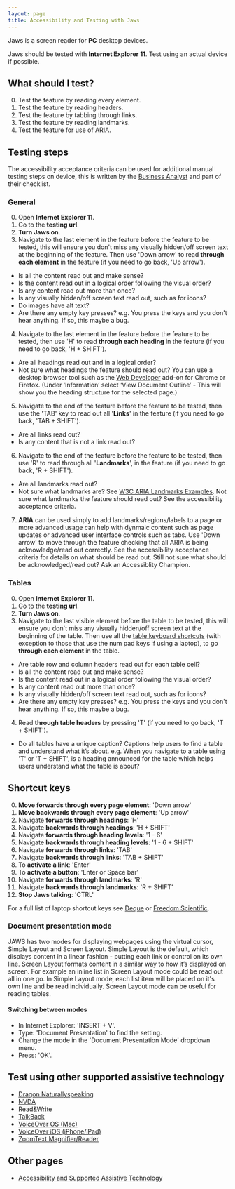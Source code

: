 ```yaml
---
layout: page
title: Accessibility and Testing with Jaws
---
```


Jaws is a screen reader for **PC** desktop devices. 

Jaws should be tested with **Internet Explorer 11**. Test using an actual device if possible.

## What should I test?
0. Test the feature by reading every element.
1. Test the feature by reading headers.
2. Test the feature by tabbing through links.
1. Test the feature by reading landmarks.
2. Test the feature for use of ARIA.

## Testing steps

The accessibility acceptance criteria can be used for additional manual testing steps on device, this is written by the [Business Analyst](accessibility-news-and-business-analysts) and part of their checklist.

### General

0. Open **Internet Explorer 11**.
1. Go to the **testing url**.
2. **Turn Jaws on**. 
3. Navigate to the last element in the feature before the feature to be tested, this will ensure you don't miss any visually hidden/off screen text at the beginning of the feature. Then use 'Down arrow' to read **through each element** in the feature (if you need to go back, 'Up arrow'). 
- Is all the content read out and make sense? 
- Is the content read out in a logical order following the visual order? 
- Is any content read out more than once?
- Is any visually hidden/off screen text read out, such as for icons?
- Do images have alt text?
- Are there any empty key presses? e.g. You press the keys and you don't hear anything. If so, this maybe a bug.
4. Navigate to the last element in the feature before the feature to be tested, then use 'H' to read **through each heading** in the feature (if you need to go back, 'H + SHIFT'). 
- Are all headings read out and in a logical order? 
- Not sure what headings the feature should read out? You can use a desktop browser tool such as the [Web Developer](https://chrome.google.com/webstore/detail/web-developer/bfbameneiokkgbdmiekhjnmfkcnldhhm) add-on for Chrome or Firefox. (Under ‘Information’ select ‘View Document Outline’ - This will show you the heading structure for the selected page.) 
5. Navigate to the end of the feature before the feature to be tested, then use the 'TAB' key to read out all '**Links**' in the feature (if you need to go back, 'TAB + SHIFT').
- Are all links read out? 
- Is any content that is not a link read out?
6. Navigate to the end of the feature before the feature to be tested, then use 'R' to read through all '**Landmarks**', in the feature (if you need to go back, 'R + SHIFT').
- Are all landmarks read out? 
- Not sure what landmarks are? See [W3C ARIA Landmarks Examples](https://w3c.github.io/aria-practices/examples/landmarks/index.html). Not sure what landmarks the feature should read out? See the accessibility acceptance criteria.
7. **ARIA** can be used simply to add landmarks/regions/labels to a page or more advanced usage can help with dynmaic content such as page updates or advanced user interface controls such as tabs. Use 'Down arrow' to move through the feature checking that all ARIA is being acknowledge/read out correctly. See the accessibility acceptance criteria for details on what should be read out. Still not sure what should be acknowledged/read out? Ask an Accessiblity Champion.

### Tables

0. Open **Internet Explorer 11**.
1. Go to the **testing url**.
2. **Turn Jaws on**. 
3. Navigate to the last visible element before the table to be tested, this will ensure you don't miss any visually hidden/off screen text at the beginning of the table. Then use all the [table keyboard shortcuts](https://dequeuniversity.com/screenreaders/jaws-keyboard-shortcuts#id384_tables) (with exception to those that use the num pad keys if using a laptop), to go **through each element** in the table.
- Are table row and column headers read out for each table cell?
- Is all the content read out and make sense? 
- Is the content read out in a logical order following the visual order? 
- Is any content read out more than once?
- Is any visually hidden/off screen text read out, such as for icons?
- Are there any empty key presses? e.g. You press the keys and you don't hear anything. If so, this maybe a bug.
4. Read **through table headers** by pressing 'T' (if you need to go back, 'T + SHIFT').
- Do all tables have a unique caption? Captions help users to find a table and understand what it’s about. e.g. When you navigate to a table using 'T' or 'T + SHIFT', is a heading announced for the table which helps users understand what the table is about?

## Shortcut keys

0. **Move forwards through every page element**: 'Down arrow'
1. **Move backwards through every page element**: 'Up arrow'
2. Navigate **forwards through headings**: 'H'
3. Navigate **backwards through headings**: 'H + SHIFT'
4. Navigate **forwards through heading levels**: '1 - 6'
5. Navigate **backwards through heading levels**: '1 - 6 + SHIFT'
6. Navigate **forwards through links**: 'TAB'
7. Navigate **backwards through links**: 'TAB + SHIFT'
8. To **activate a link**: 'Enter'
8. To **activate a button**: 'Enter or Space bar'
9. Navigate **forwards through landmarks**: 'R'
10. Navigate **backwards through landmarks**: 'R + SHIFT'
11. **Stop Jaws talking**: 'CTRL'

For a full list of laptop shortcut keys see [Deque](https://dequeuniversity.com/screenreaders/jaws-keyboard-shortcuts) or [Freedom Scientific](http://doccenter.freedomscientific.com/doccenter/archives/training/JAWSKeystrokes.htm#laptop-keys).

### Document presentation mode 

JAWS has two modes for displaying webpages using the virtual cursor, Simple Layout and Screen Layout. Simple Layout is the default, which displays content in a linear fashion - putting each link or control on its own line. Screen Layout formats content in a similar way to how it’s displayed on screen. For example an inline list in Screen Layout mode could be read out all in one go. In Simple Layout mode, each list item will be placed on it's own line and be read individually. Screen Layout mode can be useful for reading tables.

#### Switching between modes
- In Internet Explorer: 'INSERT + V'.
- Type: 'Document Presentation' to find the setting.
- Change the mode in the 'Document Presentation Mode' dropdown menu.
- Press: 'OK'.

## Test using other supported assistive technology

- [Dragon Naturallyspeaking](accessibility-and-testing-with-dragon)
- [NVDA](accessibility-and-testing-with-nvda)
- [Read&Write](accessibility-and-testing-with-read-and-write)
- [TalkBack](accessibility-and-testing-with-talkback)
- [VoiceOver OS (Mac)](accessibility-and-testing-with-voiceover-os)
- [VoiceOver iOS (iPhone/iPad)](accessibility-and-testing-with-voiceover-ios)
- [ZoomText Magnifier/Reader](accessibility-and-testing-with-zoomtext)

## Other pages

- [Accessibility and Supported Assistive Technology](accessibility-and-supported-assistive-technology)